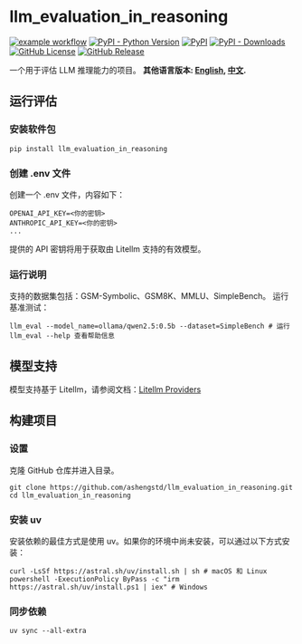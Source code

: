 # llm_evaluation_in_reasoning

[![example workflow](https://github.com/ashengstd/llm_evaluation_in_reasoning/actions/workflows/publish-pypi-release.yml/badge.svg)](https://github.com/ashengstd/llm_evaluation_in_reasoning) [![PyPI - Python Version](https://img.shields.io/pypi/pyversions/llm_evaluation_in_reasoning)](https://pypi.org/project/llm_evaluation_in_reasoning) [![PyPI](https://img.shields.io/pypi/v/llm_evaluation_in_reasoning.svg)](https://pypi.org/project/llm_evaluation_in_reasoning/) [![PyPI - Downloads](https://img.shields.io/pypi/dm/llm_evaluation_in_reasoning.svg)](https://pypi.org/project/llm_evaluation_in_reasoning/) [![GitHub License](https://img.shields.io/github/license/ashengstd/llm_evaluation_in_reasoning)](https://github.com/ashengstd/llm_evaluation_in_reasoning) [![GitHub Release](https://img.shields.io/github/v/release/ashengstd/llm_evaluation_in_reasoning)](https://github.com/ashengstd/llm_evaluation_in_reasoning)

一个用于评估 LLM 推理能力的项目。
**其他语言版本: [English](https://github.com/ashengstd/llm_evaluation_in_reasoning/blob/main/README.md), [中文](https://github.com/ashengstd/llm_evaluation_in_reasoning/blob/main/README_zh.md).**

## 运行评估

### 安装软件包

```shell
pip install llm_evaluation_in_reasoning
```

### 创建 .env 文件

创建一个 .env 文件，内容如下：

```
OPENAI_API_KEY=<你的密钥>
ANTHROPIC_API_KEY=<你的密钥>
...
```

提供的 API 密钥将用于获取由 Litellm 支持的有效模型。

### 运行说明

支持的数据集包括：GSM-Symbolic、GSM8K、MMLU、SimpleBench。
运行基准测试：

```shell
llm_eval --model_name=ollama/qwen2.5:0.5b --dataset=SimpleBench # 运行 llm_eval --help 查看帮助信息
```

## 模型支持

模型支持基于 Litellm，请参阅文档：[Litellm Providers](https://docs.litellm.ai/docs/providers)

## 构建项目

### 设置

克隆 GitHub 仓库并进入目录。

```shell
git clone https://github.com/ashengstd/llm_evaluation_in_reasoning.git
cd llm_evaluation_in_reasoning
```

### 安装 uv

安装依赖的最佳方式是使用 uv。如果你的环境中尚未安装，可以通过以下方式安装：

```shell
curl -LsSf https://astral.sh/uv/install.sh | sh # macOS 和 Linux
powershell -ExecutionPolicy ByPass -c "irm https://astral.sh/uv/install.ps1 | iex" # Windows
```

### 同步依赖

```shell
uv sync --all-extra
```
